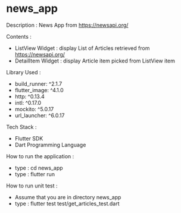 # news_app

 Description : News App from https://newsapi.org/

 Contents : 
 - ListView Widget : display List of Articles retrieved from https://newsapi.org/
 - DetailItem Widget : display Article item picked from ListView item

 Library Used : 
 - build_runner: ^2.1.7
 - flutter_image: ^4.1.0
 - http: ^0.13.4
 - intl: ^0.17.0
 - mockito: ^5.0.17
 - url_launcher: ^6.0.17

 Tech Stack : 
 - Flutter SDK
 - Dart Programming Language

 How to run the application : 
 - type : cd news_app
 - type : flutter run

 How to run unit test : 
 - Assume that you are in directory news_app
 - type : flutter test test/get_articles_test.dart
